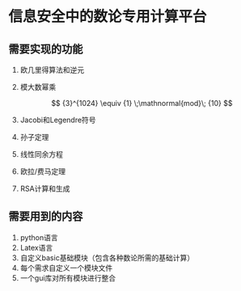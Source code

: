# 信息安全中的数论专用计算平台

## 需要实现的功能

1. 欧几里得算法和逆元
2. 模大数幂乘

   $$ {3}^{1024} \equiv {1} \;\mathnormal{mod}\; {10} $$

3. Jacobi和Legendre符号
4. 孙子定理
5. 线性同余方程
6. 欧拉/费马定理
7. RSA计算和生成

## 需要用到的内容

1. python语言
2. Latex语言
3. 自定义basic基础模块（包含各种数论所需的基础计算）
4. 每个需求自定义一个模块文件
5. 一个gui库对所有模块进行整合
